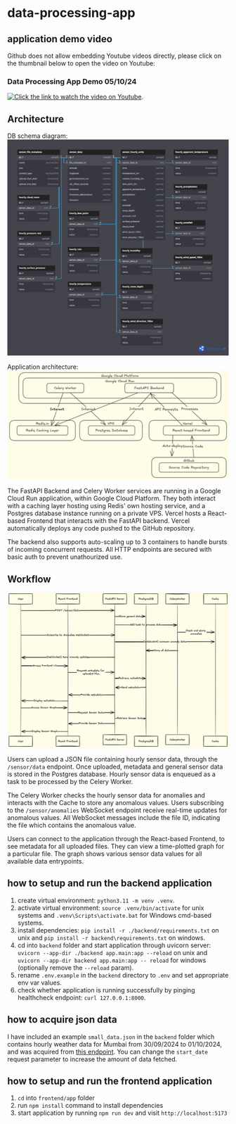 # data-processing-app

## application demo video

Github does not allow embedding Youtube videos directly, please click on the thumbnail below to open the video on Youtube:

### Data Processing App Demo 05/10/24

[![Click the link to watch the video on Youtube](https://img.youtube.com/vi/QzvqYJLlZ6w/0.jpg)](https://www.youtube.com/watch?v=QzvqYJLlZ6w).

## Architecture

DB schema diagram:
![DB Schema Diagram](db_schema.png)

Application architecture:
![Application Architecture Diagram](architecture.png)

The FastAPI Backend and Celery Worker services are running in a Google Cloud Run application, within Google Cloud Platform.
They both interact with a caching layer hosting using Redis' own hosting service, and a Postgres database instance running on a private VPS.
Vercel hosts a React-based Frontend that interacts with the FastAPI backend. Vercel automatically deploys any code pushed to the GitHub repository.

The backend also supports auto-scaling up to 3 containers to handle bursts of incoming concurrent requests. All HTTP endpoints are secured with basic auth to prevent unathourized use.

## Workflow

![Application Workflow Diagram](workflow.png)

Users can upload a JSON file containing hourly sensor data, through the `/sensor/data` endpoint. Once uploaded, metadata and general sensor data is stored in the Postgres database. Hourly sensor data is enqueued as a task to be processed by the Celery Worker.

The Celery Worker checks the hourly sensor data for anomalies and interacts with the Cache to store any anomalous values.
Users subscribing to the `/sensor/anomalies` WebSocket endpoint receive real-time updates for anomalous values. All WebSocket messages include the file ID, indicating the file which contains the anomalous value.

Users can connect to the application through the React-based Frontend, to see metadata for all uploaded files. They can view a time-plotted graph for a particular file. The graph shows various sensor data values for all available data entrypoints.

## how to setup and run the backend application

1. create virtual environment: `python3.11 -m venv .venv`.
2. activate virtual environment: `source .venv/bin/activate` for unix systems and `.venv\Scripts\activate.bat` for Windows cmd-based systems.
3. install dependencies: `pip install -r ./backend/requirements.txt` on unix and `pip install -r backend\requirements.txt` on windows.
4. cd into `backend` folder and start application through uvicorn server: `uvicorn --app-dir ./backend app.main:app --reload` on unix and `uvicorn --app-dir backend app.main:app -- reload` for windows (optionally remove the `--reload` param).
5. rename `.env.example` in the `backend` directory to `.env` and set appropriate env var values.
6. check whether application is running successfully by pinging healthcheck endpoint: `curl 127.0.0.1:8000`.

## how to acquire json data

I have included an example `small_data.json` in the `backend` folder which contains hourly weather data for Mumbai from 30/09/2024 to 01/10/2024, and was acquired from [this endpoint](https://archive-api.open-meteo.com/v1/archive?latitude=19.0728&longitude=72.8826&start_date=2024-09-30&end_date=2024-10-01&hourly=temperature_2m,relative_humidity_2m,dew_point_2m,apparent_temperature,precipitation,rain,snowfall,snow_depth,pressure_msl,surface_pressure,cloud_cover,wind_speed_100m,wind_direction_100m&daily=weather_code,temperature_2m_max,temperature_2m_min,temperature_2m_mean,apparent_temperature_max,apparent_temperature_min,apparent_temperature_mean,sunrise,sunset,daylight_duration,sunshine_duration,precipitation_sum,rain_sum,snowfall_sum,precipitation_hours,wind_speed_10m_max,wind_gusts_10m_max,wind_direction_10m_dominant,shortwave_radiation_sum,et0_fao_evapotranspiration). You can change the `start_date` request parameter to increase the amount of data fetched.

## how to setup and run the frontend application

1. `cd` into `frontend/app` folder
2. run `npm install` command to install dependencies
3. start application by running `npm run dev` and visit `http://localhost:5173`
